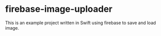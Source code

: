 # firebase-image-uploader

This is an example project written in Swift using firebase to save and load image.

